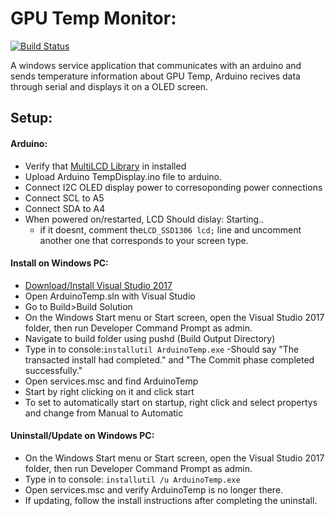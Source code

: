 # GPU Temp Monitor:
[![Build Status](https://travis-ci.org/bman46/GPU-Arduino-Temp-Monitor.svg?branch=master)](https://travis-ci.org/bman46/GPU-Arduino-Temp-Monitor)

A windows service application that communicates with an arduino and sends temperature information about GPU Temp, Arduino recives data through serial and displays it on a OLED screen.
## Setup:
  #### Arduino:
  - Verify that [MultiLCD Library](https://github.com/stanleyhuangyc/MultiLCD) in installed
  - Upload Arduino TempDisplay.ino file to arduino.
  - Connect I2C OLED display power to corresoponding power connections
  - Connect SCL to A5
  - Connect SDA to A4
  - When powered on/restarted, LCD Should dislay: Starting..
    - if it doesnt, comment the``` LCD_SSD1306 lcd; ``` line and uncomment another one that corresponds to your screen type.
  #### Install on Windows PC:
  - [Download/Install Visual Studio 2017](https://www.visualstudio.com/downloads/)
  - Open ArduinoTemp.sln with Visual Studio
  - Go to Build>Build Solution
  - On the Windows Start menu or Start screen, open the Visual Studio 2017 folder, then run Developer Command Prompt as admin. 
  - Navigate to build folder using pushd (Build Output Directory) 
  - Type in to console:``` installutil ArduinoTemp.exe ```
    -Should say "The transacted install had completed." and "The Commit phase completed successfully."
  - Open services.msc and find ArduinoTemp
  - Start by right clicking on it and click start
  - To set to automatically start on startup, right click and select propertys and change from Manual to Automatic
   #### Uninstall/Update on Windows PC:
  - On the Windows Start menu or Start screen, open the Visual Studio 2017 folder, then run Developer Command Prompt as admin. 
  - Type in to console: ``` installutil /u ArduinoTemp.exe ```
  - Open services.msc and verify ArduinoTemp is no longer there.
  - If updating, follow the install instructions after completing the uninstall.
